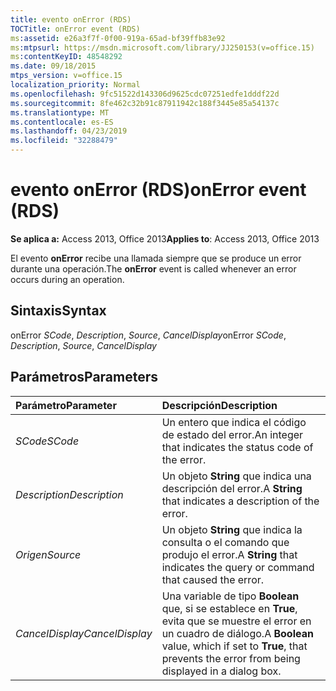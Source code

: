 ```yaml
---
title: evento onError (RDS)
TOCTitle: onError event (RDS)
ms:assetid: e26a3f7f-0f00-919a-65ad-bf39ffb83e92
ms:mtpsurl: https://msdn.microsoft.com/library/JJ250153(v=office.15)
ms:contentKeyID: 48548292
ms.date: 09/18/2015
mtps_version: v=office.15
localization_priority: Normal
ms.openlocfilehash: 9fc51522d143306d9625cdc07251edfe1dddf22d
ms.sourcegitcommit: 8fe462c32b91c87911942c188f3445e85a54137c
ms.translationtype: MT
ms.contentlocale: es-ES
ms.lasthandoff: 04/23/2019
ms.locfileid: "32288479"
---
```

# <a name="onerror-event-rds"></a><span data-ttu-id="98b6d-102">evento onError (RDS)</span><span class="sxs-lookup"><span data-stu-id="98b6d-102">onError event (RDS)</span></span>

<span data-ttu-id="98b6d-103">**Se aplica a:** Access 2013, Office 2013</span><span class="sxs-lookup"><span data-stu-id="98b6d-103">**Applies to**: Access 2013, Office 2013</span></span>

<span data-ttu-id="98b6d-104">El evento **onError** recibe una llamada siempre que se produce un error durante una operación.</span><span class="sxs-lookup"><span data-stu-id="98b6d-104">The **onError** event is called whenever an error occurs during an operation.</span></span>

## <a name="syntax"></a><span data-ttu-id="98b6d-105">Sintaxis</span><span class="sxs-lookup"><span data-stu-id="98b6d-105">Syntax</span></span>

<span data-ttu-id="98b6d-106">onError *SCode*, *Description*, *Source*, *CancelDisplay*</span><span class="sxs-lookup"><span data-stu-id="98b6d-106">onError *SCode*, *Description*, *Source*, *CancelDisplay*</span></span>

## <a name="parameters"></a><span data-ttu-id="98b6d-107">Parámetros</span><span class="sxs-lookup"><span data-stu-id="98b6d-107">Parameters</span></span>

|<span data-ttu-id="98b6d-108">Parámetro</span><span class="sxs-lookup"><span data-stu-id="98b6d-108">Parameter</span></span>|<span data-ttu-id="98b6d-109">Descripción</span><span class="sxs-lookup"><span data-stu-id="98b6d-109">Description</span></span>|
|:--------|:----------|
|<span data-ttu-id="98b6d-110">*SCode*</span><span class="sxs-lookup"><span data-stu-id="98b6d-110">*SCode*</span></span> |<span data-ttu-id="98b6d-111">Un entero que indica el código de estado del error.</span><span class="sxs-lookup"><span data-stu-id="98b6d-111">An integer that indicates the status code of the error.</span></span>|
|<span data-ttu-id="98b6d-112">*Description*</span><span class="sxs-lookup"><span data-stu-id="98b6d-112">*Description*</span></span> |<span data-ttu-id="98b6d-113">Un objeto **String** que indica una descripción del error.</span><span class="sxs-lookup"><span data-stu-id="98b6d-113">A **String** that indicates a description of the error.</span></span>|
|<span data-ttu-id="98b6d-114">*Origen*</span><span class="sxs-lookup"><span data-stu-id="98b6d-114">*Source*</span></span> |<span data-ttu-id="98b6d-115">Un objeto **String** que indica la consulta o el comando que produjo el error.</span><span class="sxs-lookup"><span data-stu-id="98b6d-115">A **String** that indicates the query or command that caused the error.</span></span>|
|<span data-ttu-id="98b6d-116">*CancelDisplay*</span><span class="sxs-lookup"><span data-stu-id="98b6d-116">*CancelDisplay*</span></span> |<span data-ttu-id="98b6d-117">Una variable de tipo **Boolean** que, si se establece en **True**, evita que se muestre el error en un cuadro de diálogo.</span><span class="sxs-lookup"><span data-stu-id="98b6d-117">A **Boolean** value, which if set to **True**, that prevents the error from being displayed in a dialog box.</span></span>|


